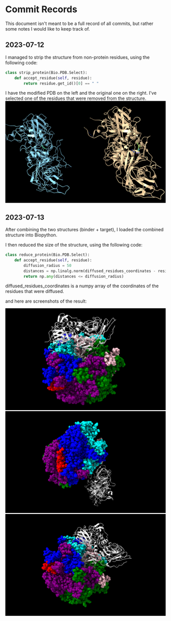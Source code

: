 # Commit Records
This document isn't meant to be a full record of all commits,
but rather some notes I would like to keep track of.

## 2023-07-12
I managed to strip the structure from non-protein residues, using the following code:
```Python
class strip_protein(Bio.PDB.Select):
    def accept_residue(self, residue):
        return residue.get_id()[0] == " "
```
I have the modified PDB on the left and the original one on the right. 
I've selected one of the residues that were removed from the structure.
![](figures_for_personal_records/12July2023_0.png)

## 2023-07-13
After combining the two structures (binder + target), I loaded the combined structure into Biopython.

I then reduced the size of the structure, using the following code:
```Python
class reduce_protein(Bio.PDB.Select):
    def accept_residue(self, residue):
        diffusion_radius = 50
        distances = np.linalg.norm(diffused_residues_coordinates - residue.center_of_mass(), axis=1)
        return np.any(distances <= diffusion_radius)
```

diffused_residues_coordinates is a numpy array of the coordinates of the residues that were diffused.

and here are screenshots of the result:

![](figures_for_personal_records/13July2023_0.png) ![](figures_for_personal_records/13July2023_1.png) ![](figures_for_personal_records/13July2023_2.png)
